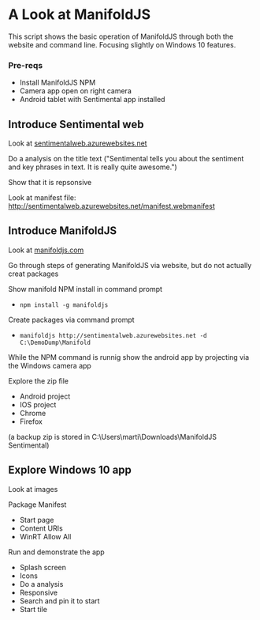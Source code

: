 
# A Look at ManifoldJS
This script shows the basic operation of ManifoldJS through both the website and command line. Focusing slightly on Windows 10 features.

### Pre-reqs
* Install ManifoldJS NPM
* Camera app open on right camera
* Android tablet with Sentimental app installed

## Introduce Sentimental web
Look at [sentimentalweb.azurewebsites.net](http://sentimentalweb.azurewebsites.net/)

Do a analysis on the title text ("Sentimental tells you about the sentiment and key phrases in text. It is really quite awesome.")

Show that it is repsonsive

Look at manifest file: http://sentimentalweb.azurewebsites.net/manifest.webmanifest

## Introduce ManifoldJS
Look at [manifoldjs.com](http://manifoldjs.com/)

Go through steps of generating ManifoldJS via website, but do not actually creat packages

Show manifold NPM install in command prompt 
* `npm install -g manifoldjs`

Create packages via command prompt 
* `manifoldjs http://sentimentalweb.azurewebsites.net -d C:\DemoDump\Manifold`

While the NPM command is runnig show the android app by projecting via the Windows camera app

Explore the zip file
* Android project
* IOS project
* Chrome
* Firefox

(a backup zip is stored in C:\Users\marti\Downloads\ManifoldJS Sentimental)

## Explore Windows 10 app
Look at images

Package Manifest
* Start page
* Content URIs
* WinRT Allow All

Run and demonstrate the app
* Splash screen
* Icons
* Do a analysis
* Responsive
* Search and pin it to start
* Start tile
